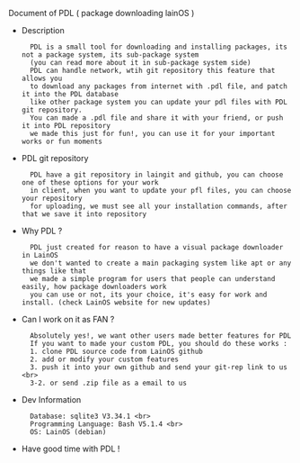 Document of PDL ( package downloading lainOS )

- Description

        PDL is a small tool for downloading and installing packages, its not a package system, its sub-package system
        (you can read more about it in sub-package system side)
        PDL can handle network, wtih git repository this feature that allows you
        to download any packages from internet with .pdl file, and patch it into the PDL database
        like other package system you can update your pdl files with PDL git repository.
        You can made a .pdl file and share it with your friend, or push it into PDL repository
        we made this just for fun!, you can use it for your important works or fun moments

- PDL git repository

        PDL have a git repository in laingit and github, you can choose one of these options for your work
        in client, when you want to update your pfl files, you can choose your repository
        for uploading, we must see all your installation commands, after that we save it into repository

- Why PDL ?

        PDL just created for reason to have a visual package downloader in LainOS
        we don't wanted to create a main packaging system like apt or any things like that
        we made a simple program for users that people can understand easily, how package downloaders work
        you can use or not, its your choice, it's easy for work and install. (check LainOS website for new updates)

- Can I work on it as FAN ?

        Absolutely yes!, we want other users made better features for PDL
        If you want to made your custom PDL, you should do these works :
        1. clone PDL source code from LainOS github
        2. add or modify your custom features
        3. push it into your own github and send your git-rep link to us <br>
        3-2. or send .zip file as a email to us

- Dev Information

        Database: sqlite3 V3.34.1 <br>
        Programming Language: Bash V5.1.4 <br>
        OS: LainOS (debian)


- Have good time with PDL !
